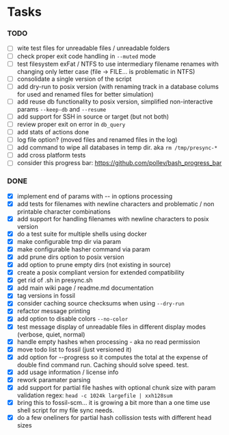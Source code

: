 # Tasks

### TODO

- [ ] wite test files for unreadable files / unreadable folders
- [ ] check proper exit code handling in `--muted` mode
- [ ] test filesystem exFat / NTFS to use intermediary filename renames with changing only letter case (file -> FILE... is problematic in NTFS)
- [ ] consolidate a single version of the script
- [ ] add dry-run to posix version (with renaming track in a database colums for used and renamed files for better simulation)
- [ ] add reuse db functionality to posix version, simplified non-interactive params `--keep-db` and `--resume`
- [ ] add support for SSH in source or target (but not both)
- [ ] review proper exit on error in `db_query`
- [ ] add stats of actions done
- [ ] log file option? (moved files and renamed files in the log)
- [ ] add command to wipe all databases in temp dir. aka `rm /tmp/presync-*`
- [ ] add cross platform tests
- [ ] consider this progress bar: https://github.com/pollev/bash_progress_bar

### DONE

- [x] implement end of params with -- in options processing
- [x] add tests for filenames with newline characters and problematic / non printable character combinations
- [x] add support for handling filenames with newline characters to posix version
- [x] do a test suite for multiple shells using docker
- [x] make configurable tmp dir via param
- [x] make configurable hasher command via param
- [x] add prune dirs option to posix version
- [x] add option to prune empty dirs (not existing in source)
- [x] create a posix compliant version for extended compatibility
- [x] get rid of .sh in presync.sh
- [x] add main wiki page / readme.md documentation
- [x] tag versions in fossil
- [x] consider caching source checksums when using `--dry-run`
- [x] refactor message printing
- [x] add option to disable colors `--no-color`
- [x] test message display of unreadable files in different display modes (verbose, quiet, normal)
- [x] handle empty hashes when processing - aka no read permission
- [x] move todo list to fossil (just versioned it)
- [x] add option for --progress so it computes the total at the expense of double find command run. Caching should solve speed. test.
- [x] add usage information / license info
- [x] rework paramater parsing
- [x] add support for partial file hashes with optional chunk size with param validation regex: `head -c 1024k largefile | xxh128sum`
- [x] bring this to fossil-scm... it is growing a bit more than a one time use shell script for my file sync needs.
- [x] do a few oneliners for partial hash collission tests with different head sizes
